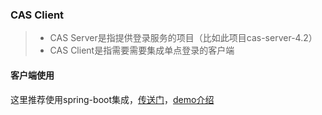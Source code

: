 ### CAS Client
>* CAS Server是指提供登录服务的项目（比如此项目cas-server-4.2）
>* CAS Client是指需要需要集成单点登录的客户端

#### 客户端使用
这里推荐使用spring-boot集成，[传送门](https://github.com/MoonChaserChen/akira-spring-boot-starter/tree/master/cas-spring-boot-starter)，[demo介绍](https://github.com/MoonChaserChen/demo/tree/master/demo-cas-spring-boot-starter)



